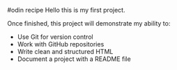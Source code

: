 #odin recipe
Hello this is my first project. 

Once finished, this project will demonstrate my ability to:  
- Use Git for version control  
- Work with GitHub repositories  
- Write clean and structured HTML  
- Document a project with a README file
